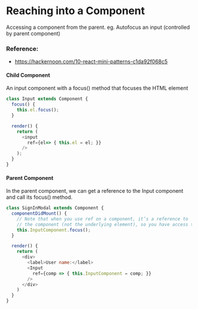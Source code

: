 # Reaching into a Component
Accessing a component from the parent.
eg. Autofocus an input (controlled by parent component)

### Reference:
- https://hackernoon.com/10-react-mini-patterns-c1da92f068c5


#### Child Component
An input component with a focus() method that focuses the HTML element
```javascript
class Input extends Component {
  focus() {
    this.el.focus();
  }

  render() {
    return (
      <input
        ref={el=> { this.el = el; }}
      />
    );
  }
}
```
#### Parent Component
In the parent component, we can get a reference to the Input component and call its focus() method.
```javascript
class SignInModal extends Component {
  componentDidMount() {
    // Note that when you use ref on a component, it’s a reference to
    // the component (not the underlying element), so you have access to its methods.
    this.InputComponent.focus();
  }

  render() {
    return (
      <div>
        <label>User name:</label>
        <Input
          ref={comp => { this.InputComponent = comp; }}
        />
      </div>
    )
  }
}
```
